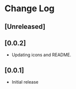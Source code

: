 # Change Log

## [Unreleased]

## [0.0.2]

- Updating icons and README.

## [0.0.1]

- Initial release
